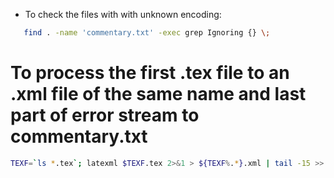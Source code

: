 * To check the files with with unknown encoding:
```bash
   find . -name 'commentary.txt' -exec grep Ignoring {} \; 
```
# To process the first .tex file to an .xml file of the same name and last part of error stream to commentary.txt
```bash
TEXF=`ls *.tex`; latexml $TEXF.tex 2>&1 > ${TEXF%.*}.xml | tail -15 >> commentary.txt
```
